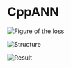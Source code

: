# CppANN
![Figure of the loss](http://libraneptune.byethost24.com/wordpress/wp-content/uploads/2019/11/newplot.png)

![Structure](http://libraneptune.byethost24.com/wordpress/wp-content/uploads/2019/11/ANN-1024x547.jpg)

![Result](http://libraneptune.byethost24.com/wordpress/wp-content/uploads/2019/11/0AKPY4ADQ5VB2UGEELKM.png)



